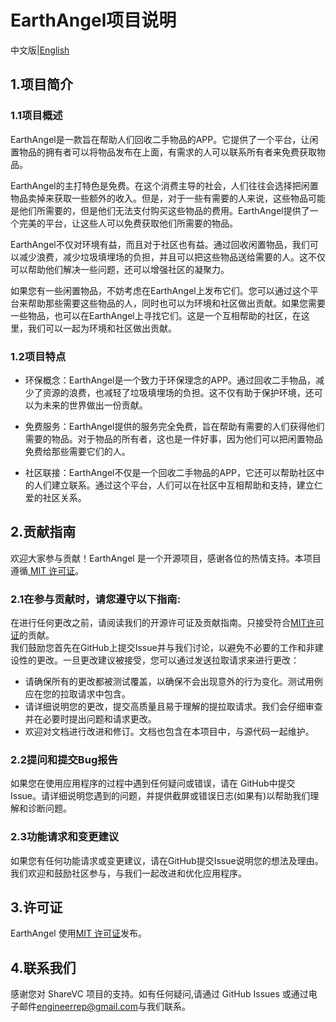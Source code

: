# EarthAngel项目说明
中文版|[English](https://github.com/engineerrep/EarthAngel/blob/main/README_EN.md)

## 1.项目简介
### 1.1项目概述
EarthAngel是一款旨在帮助人们回收二手物品的APP。它提供了一个平台，让闲置物品的拥有者可以将物品发布在上面，有需求的人可以联系所有者来免费获取物品。

EarthAngel的主打特色是免费。在这个消费主导的社会，人们往往会选择把闲置物品卖掉来获取一些额外的收入。但是，对于一些有需要的人来说，这些物品可能是他们所需要的，但是他们无法支付购买这些物品的费用。EarthAngel提供了一个完美的平台，让这些人可以免费获取他们所需要的物品。

EarthAngel不仅对环境有益，而且对于社区也有益。通过回收闲置物品，我们可以减少浪费，减少垃圾填埋场的负担，并且可以把这些物品送给需要的人。这不仅可以帮助他们解决一些问题，还可以增强社区的凝聚力。

如果您有一些闲置物品，不妨考虑在EarthAngel上发布它们。您可以通过这个平台来帮助那些需要这些物品的人，同时也可以为环境和社区做出贡献。如果您需要一些物品，也可以在EarthAngel上寻找它们。这是一个互相帮助的社区，在这里，我们可以一起为环境和社区做出贡献。
### 1.2项目特点
- 环保概念：EarthAngel是一个致力于环保理念的APP。通过回收二手物品，减少了资源的浪费，也减轻了垃圾填埋场的负担。这不仅有助于保护环境，还可以为未来的世界做出一份贡献。
  
- 免费服务：EarthAngel提供的服务完全免费，旨在帮助有需要的人们获得他们需要的物品。对于物品的所有者，这也是一件好事，因为他们可以把闲置物品免费给那些需要它们的人。
  
- 社区联接：EarthAngel不仅是一个回收二手物品的APP，它还可以帮助社区中的人们建立联系。通过这个平台，人们可以在社区中互相帮助和支持，建立仁爱的社区关系。


## 2.贡献指南
欢迎大家参与贡献！EarthAngel 是一个开源项目，感谢各位的热情支持。本项目遵循[ MIT 许可证](https://github.com/engineerrep/EarthAngel/blob/main/LICENSE)。
### 2.1在参与贡献时，请您遵守以下指南:

在进行任何更改之前，请阅读我们的开源许可证及贡献指南。只接受符合[MIT许可证](https://github.com/engineerrep/EarthAngel/blob/main/LICENSE)的贡献。  
我们鼓励您首先在GitHub上提交Issue并与我们讨论，以避免不必要的工作和非建设性的更改。一旦更改建议被接受，您可以通过发送拉取请求来进行更改：  
- 请确保所有的更改都被测试覆盖，以确保不会出现意外的行为变化。测试用例应在您的拉取请求中包含。   
- 请详细说明您的更改，提交高质量且易于理解的提拉取请求。我们会仔细审查并在必要时提出问题和请求更改。   
- 欢迎对文档进行改进和修订。文档也包含在本项目中，与源代码一起维护。

### 2.2提问和提交Bug报告  
如果您在使用应用程序的过程中遇到任何疑问或错误，请在 GitHub中提交Issue。请详细说明您遇到的问题，并提供截屏或错误日志(如果有)以帮助我们理解和诊断问题。
### 2.3功能请求和变更建议   
如果您有任何功能请求或变更建议，请在GitHub提交Issue说明您的想法及理由。我们欢迎和鼓励社区参与，与我们一起改进和优化应用程序。

## 3.许可证
EarthAngel 使用[MIT 许可证](https://github.com/engineerrep/EarthAngel/blob/main/LICENSE)发布。
## 4.联系我们
感谢您对 ShareVC 项目的支持。如有任何疑问,请通过 GitHub Issues 或通过电子邮件[engineerrep@gmail.com](mailto:engineerrep@gmail.com)与我们联系。
